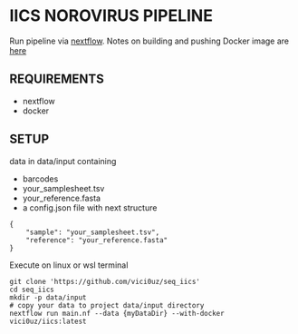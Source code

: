 # IICS NOROVIRUS PIPELINE

Run pipeline via [nextflow](https://www.nextflow.io/). Notes on building and pushing Docker image are [here](https://hub.docker.com/layers/vici0uz/iics/latest/images/sha256-1c11f1fa0b9a1d3f5cb9a7f7e9e6eb97dfc23b00ea3b3fd3e44ff6bd00c8b068?context=repo)

## REQUIREMENTS
- nextflow
- docker


## SETUP
data in data/input containing
- barcodes
- your_samplesheet.tsv
- your_reference.fasta
- a config.json file with next structure

```
{
	"sample": "your_samplesheet.tsv",
    "reference": "your_reference.fasta"
}
```
Execute on linux or wsl terminal
```
git clone 'https://github.com/vici0uz/seq_iics'
cd seq_iics
mkdir -p data/input
# copy your data to project data/input directory
nextflow run main.nf --data {myDataDir} --with-docker vici0uz/iics:latest
```

